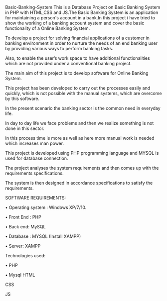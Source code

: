 Basic-Banking-System
This is a Database Project on Basic Banking System in PHP with HTML,CSS and JS.The Basic Banking System is an application for maintaining a person's account in a bank.In this project i have tried to show the working of a banking account system and cover the basic functionality of a Online Banking System.

To develop a project for solving financial applications of a customer in banking environment in order to nurture the needs of an end banking user by providing various ways to perform banking tasks.

Also, to enable the user’s work space to have additional functionalities which are not provided under a conventional banking project.

The main aim of this project is to develop software for Online Banking System.

This project has been developed to carry out the processes easily and quickly, which is not possible with the manual systems, which are overcome by this software.

In the present scenario the banking sector is the common need in everyday life.

In day to day life we face problems and then we realize something is not done in this sector.

In this process time is more as well as here more manual work is needed which increases man power.

This project is developed using PHP programming language and MYSQL is used for database connection.

The project analyses the system requirements and then comes up with the requirements specifications.

The system is then designed in accordance specifications to satisfy the requirements.

SOFTWARE REQUIREMENTS:

• Operating system : Windows XP/7/10.

• Front End : PHP

• Back end: MySQL

• Database : MYSQL (Install XAMPP)

• Server: XAMPP

Technologies used:

• PHP

• Mysql
HTML

CSS

JS
